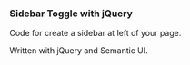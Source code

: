 ### Sidebar Toggle with jQuery ###

Code for create a sidebar at left of your page.

Written with jQuery and Semantic UI.
